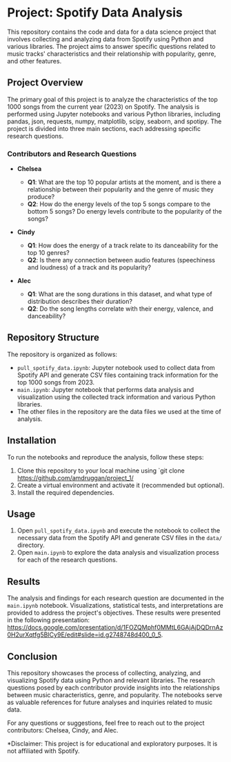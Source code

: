 # Project: Spotify Data Analysis

This repository contains the code and data for a data science project that involves collecting and analyzing data from Spotify using Python and various libraries. The project aims to answer specific questions related to music tracks' characteristics and their relationship with popularity, genre, and other features.

## Project Overview

The primary goal of this project is to analyze the characteristics of the top 1000 songs from the current year (2023) on Spotify. The analysis is performed using Jupyter notebooks and various Python libraries, including pandas, json, requests, numpy, matplotlib, scipy, seaborn, and spotipy. The project is divided into three main sections, each addressing specific research questions.

### Contributors and Research Questions

- **Chelsea**
  - **Q1**: What are the top 10 popular artists at the moment, and is there a relationship between their popularity and the genre of music they produce?
  - **Q2**: How do the energy levels of the top 5 songs compare to the bottom 5 songs? Do energy levels contribute to the popularity of the songs?

- **Cindy**
  - **Q1**: How does the energy of a track relate to its danceability for the top 10 genres?
  - **Q2**: Is there any connection between audio features (speechiness and loudness) of a track and its popularity?

- **Alec**
  - **Q1**: What are the song durations in this dataset, and what type of distribution describes their duration?
  - **Q2**: Do the song lengths correlate with their energy, valence, and danceability?

## Repository Structure

The repository is organized as follows:

- `pull_spotify_data.ipynb`: Jupyter notebook used to collect data from Spotify API and generate CSV files containing track information for the top 1000 songs from 2023.
- `main.ipynb`: Jupyter notebook that performs data analysis and visualization using the collected track information and various Python libraries.
- The other files in the repository are the data files we used at the time of analysis. 

## Installation

To run the notebooks and reproduce the analysis, follow these steps:

1. Clone this repository to your local machine using `git clone https://github.com/amdruggan/project_1/
2. Create a virtual environment and activate it (recommended but optional).
3. Install the required dependencies.

## Usage

1. Open `pull_spotify_data.ipynb` and execute the notebook to collect the necessary data from the Spotify API and generate CSV files in the `data/` directory.
2. Open `main.ipynb` to explore the data analysis and visualization process for each of the research questions.

## Results

The analysis and findings for each research question are documented in the `main.ipynb` notebook. Visualizations, statistical tests, and interpretations are provided to address the project's objectives. These results were presented in the following presentation: https://docs.google.com/presentation/d/1FOZQMphf0MMtL6GAjAjDQDrnAz0H2urXqtfg5BICy9E/edit#slide=id.g2748748d400_0_5. 

## Conclusion
This repository showcases the process of collecting, analyzing, and visualizing Spotify data using Python and relevant libraries. The research questions posed by each contributor provide insights into the relationships between music characteristics, genre, and popularity. The notebooks serve as valuable references for future analyses and inquiries related to music data.

For any questions or suggestions, feel free to reach out to the project contributors: Chelsea, Cindy, and Alec.

*Disclaimer: This project is for educational and exploratory purposes. It is not affiliated with Spotify.
